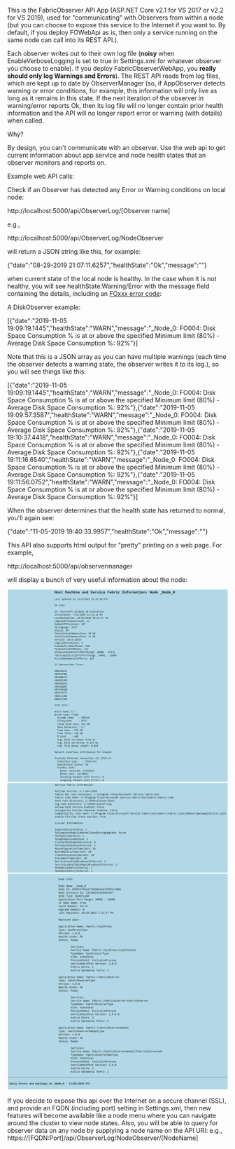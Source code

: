 This is the FabricObserver API App (ASP.NET Core v2.1 for VS 2017 or v2.2 for VS 2019), used for "communicating" with Observers from within a node (but you can choose to expose this service to the Internet if you want to. By default, if you deploy FOWebApi as is, then only a service running on the same node can call into its REST API.). 

Each observer writes out to their own log file (**noisy** when EnableVerboseLogging is set to true in Settings.xml for whatever observer you choose to enable). If you deploy FabricObserverWebApp, you **really should only log Warnings and Errors**). The REST API reads from log files, which are kept up to date by ObserverManager (so, if AppObserver detects warning or error conditions, for example, this information will only live as long as it remains in this state. If the next iteration of the observer in warning/error reports Ok, then its log file will no longer contain prior health information and the API will no longer report error or warning (with details) when called. 

Why?  

By design, you can't communicate with an observer. Use the web api to get current information about app service and node health states that an observer monitors and reports on.


Example web API calls:

Check if an Observer has detected any Error or Warning conditions on local node:  

http://localhost:5000/api/ObserverLog/[Observer name]

e.g., 

http://localhost:5000/api/ObserverLog/NodeObserver

will return a JSON string like this, for example:

{"date":"08-29-2019 21:07:11.6257","healthState":"Ok","message":""} 

when current state of the local node is healthy. In the case when it is not healthy, you will see healthState:Warning/Error with the message field containing the details, including an [FOxxx error code](/Documentation/ErrorCodes.md): 

A DiskObserver example:  

[{"date":"2019-11-05 19:09:19.1445","healthState":"WARN","message":"_Node_0: FO004: Disk Space Consumption % is at or above the specified Minimum limit (80%) - Average Disk Space Consumption %: 92%"}]  

Note that this is a JSON array as you can have multiple warnings (each time the observer detects a warning state, the observer writes it to its log.), so you will see things like this:  

[{"date":"2019-11-05 19:09:19.1445","healthState":"WARN","message":"_Node_0: FO004: Disk Space Consumption % is at or above the specified Minimum limit (80%) - Average Disk Space Consumption %: 92%"},{"date":"2019-11-05 19:09:57.3587","healthState":"WARN","message":"_Node_0: FO004: Disk Space Consumption % is at or above the specified Minimum limit (80%) - Average Disk Space Consumption %: 92%"},{"date":"2019-11-05 19:10:37.4418","healthState":"WARN","message":"_Node_0: FO004: Disk Space Consumption % is at or above the specified Minimum limit (80%) - Average Disk Space Consumption %: 92%"},{"date":"2019-11-05 19:11:16.6540","healthState":"WARN","message":"_Node_0: FO004: Disk Space Consumption % is at or above the specified Minimum limit (80%) - Average Disk Space Consumption %: 92%"},{"date":"2019-11-05 19:11:56.0752","healthState":"WARN","message":"_Node_0: FO004: Disk Space Consumption % is at or above the specified Minimum limit (80%) - Average Disk Space Consumption %: 92%"}]  

When the observer determines that the health state has returned to normal, you'll again see:  

{"date":"11-05-2019 19:40:33.9957","healthState":"Ok","message":""}  


This API also supports html output for "pretty" printing on a web page. For example, 

http://localhost:5000/api/observermanager

will display a bunch of very useful information about the node:  

![alt text](/Documentation/Images/Page1.png "")  
![alt text](/Documentation/Images/Page2.png "")  
![alt text](/Documentation/Images/Page3.png "")  

If you decide to expose this api over the Internet on a secure channel (SSL), and provide an FQDN (including port) setting in Settings.xml, then new features will become available like a node menu where you can navigate around the cluster to view node states. Also, you will be able to query for observer data on any node by supplying a node name on the API URI: e.g., https://[FQDN:Port]/api/ObserverLog/NodeObserver/[NodeName]
